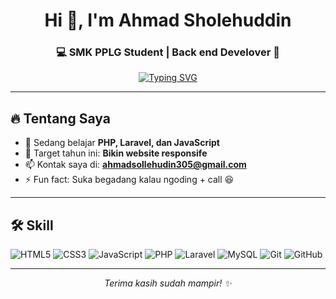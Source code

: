 <!-- 🌟 GitHub Profile README 🌟 -->

<!-- Salam -->
<h1 align="center">Hi 👋, I'm Ahmad Sholehuddin</h1>
<h3 align="center">💻 SMK PPLG Student | Back end Develover 🚀</h3>

<!-- Animasi teks -->
<p align="center">
  <a href="https://git.io/typing-svg">
    <img src="https://readme-typing-svg.herokuapp.com?size=25&color=00F7E6&center=true&vCenter=true&width=550&lines=Selamat+Datang+di+Profil+Saya;Programmer+Pemula+Yang+Bersemangat;Siap+Belajar+Hal+Baru+🚀" alt="Typing SVG">
  </a>
</p>

---

## 🔥 Tentang Saya
- 🌱 Sedang belajar **PHP, Laravel, dan JavaScript**
- 🎯 Target tahun ini: **Bikin website responsife**
- 📫 Kontak saya di: **ahmadsollehudin305@gmail.com**
- ⚡ Fun fact: Suka begadang kalau ngoding + call 😆

---

## 🛠 Skill
![HTML5](https://img.shields.io/badge/HTML5-E34F26?style=for-the-badge&logo=html5&logoColor=white)
![CSS3](https://img.shields.io/badge/CSS3-1572B6?style=for-the-badge&logo=css3&logoColor=white)
![JavaScript](https://img.shields.io/badge/JavaScript-F7DF1E?style=for-the-badge&logo=javascript&logoColor=black)
![PHP](https://img.shields.io/badge/PHP-777BB4?style=for-the-badge&logo=php&logoColor=white)
![Laravel](https://img.shields.io/badge/Laravel-FF2D20?style=for-the-badge&logo=laravel&logoColor=white)
![MySQL](https://img.shields.io/badge/MySQL-005C84?style=for-the-badge&logo=mysql&logoColor=white)
![Git](https://img.shields.io/badge/Git-F05032?style=for-the-badge&logo=git&logoColor=white)
![GitHub](https://img.shields.io/badge/GitHub-181717?style=for-the-badge&logo=github&logoColor=white)

---

<p align="center">
  <i>Terima kasih sudah mampir! ✨</i>
</p>
